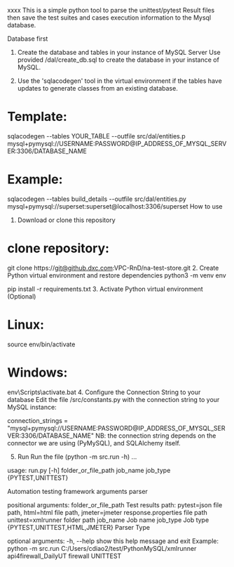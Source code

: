 xxxx
This is a simple python tool to parse the unittest/pytest Result files then save the test suites and cases execution information to the Mysql database.

Database first
1. Create the database and tables in your instance of MySQL Server
Use provided /dal/create_db.sql to create the database in your instance of MySQL.

2. Use the 'sqlacodegen' tool in the virtual environment if the tables have updates to generate classes from an existing database.
# Template:
sqlacodegen --tables YOUR_TABLE --outfile src/dal/entities.p mysql+pymysql://USERNAME:PASSWORD@IP_ADDRESS_OF_MYSQL_SERVER:3306/DATABASE_NAME
# Example:
sqlacodegen --tables build_details --outfile src/dal/entities.py mysql+pymysql://superset:superset@localhost:3306/superset
How to use
1. Download or clone this repository
# clone repository:
git clone https://git@github.dxc.com:VPC-RnD/na-test-store.git
2. Create Python virtual environment and restore dependencies
python3 -m venv env

pip install -r requirements.txt
3. Activate Python virtual environment (Optional)
# Linux:
source env/bin/activate
# Windows:
env\Scripts\activate.bat
4. Configure the Connection String to your database
Edit the file /src/constants.py with the connection string to your MySQL instance:

connection_strings = "mysql+pymysql://USERNAME:PASSWORD@IP_ADDRESS_OF_MYSQL_SERVER:3306/DATABASE_NAME"
NB: the connection string depends on the connector we are using (PyMySQL), and SQLAlchemy itself.

5. Run
Run the file (python -m src.run -h) ...

usage: run.py [-h] folder_or_file_path job_name job_type {PYTEST,UNITTEST}

Automation testing framework arguments parser

positional arguments:
  folder_or_file_path   Test results path: pytest=json file path,
                        html=html file path,
                        jmeter=jmeter response.properties file path
                        unittest=xmlrunner folder path
  job_name              Job name
  job_type              Job type
  {PYTEST,UNITTEST,HTML,JMETER}
                        Parser Type

optional arguments:
  -h, --help            show this help message and exit
Example: python -m src.run C:/Users/cdiao2/test/PythonMySQL/xmlrunner api4firewall_DailyUT firewall UNITTEST
